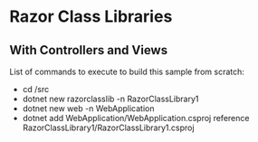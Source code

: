 Razor Class Libraries
=====================

With Controllers and Views
--------------------------

List of commands to execute to build this sample from scratch:
* cd /src
* dotnet new razorclasslib -n RazorClassLibrary1
* dotnet new web -n WebApplication
* dotnet add WebApplication/WebApplication.csproj reference RazorClassLibrary1/RazorClassLibrary1.csproj